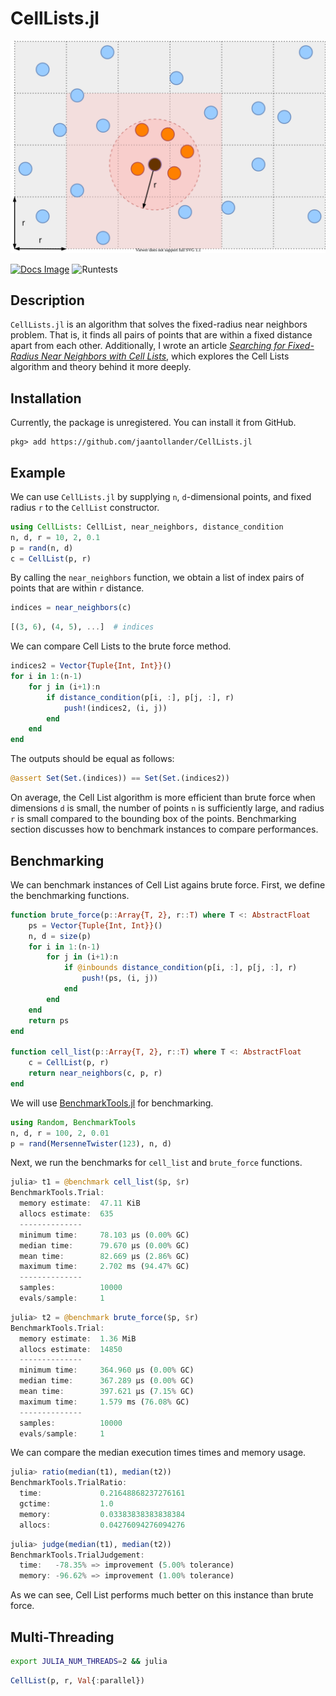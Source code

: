 # CellLists.jl
![](docs/src/images/cell_list.svg)

[![Docs Image](https://img.shields.io/badge/docs-latest-blue.svg)](https://jaantollander.github.io/CellLists.jl/dev/)
![Runtests](https://github.com/jaantollander/CellLists.jl/workflows/Runtests/badge.svg)


## Description
`CellLists.jl` is an algorithm that solves the fixed-radius near neighbors problem. That is, it finds all pairs of points that are within a fixed distance apart from each other. Additionally, I wrote an article [*Searching for Fixed-Radius Near Neighbors with Cell Lists*](https://jaantollander.com/post/searching-for-fixed-radius-near-neighbors-with-cell-lists-algorithm/), which explores the Cell Lists algorithm and theory behind it more deeply.


## Installation
Currently, the package is unregistered. You can install it from GitHub.

```
pkg> add https://github.com/jaantollander/CellLists.jl
```


## Example
We can use `CellLists.jl` by supplying `n`, `d`-dimensional points, and fixed radius `r` to the `CellList` constructor.

```julia
using CellLists: CellList, near_neighbors, distance_condition
n, d, r = 10, 2, 0.1
p = rand(n, d)
c = CellList(p, r)
```

By calling the `near_neighbors` function, we obtain a list of index pairs of points that are within `r` distance.

```julia
indices = near_neighbors(c)
```

```julia
[(3, 6), (4, 5), ...]  # indices
```

We can compare Cell Lists to the brute force method.

```julia
indices2 = Vector{Tuple{Int, Int}}()
for i in 1:(n-1)
    for j in (i+1):n
        if distance_condition(p[i, :], p[j, :], r)
            push!(indices2, (i, j))
        end
    end
end
```

The outputs should be equal as follows:

```julia
@assert Set(Set.(indices)) == Set(Set.(indices2))
```

On average, the Cell List algorithm is more efficient than brute force when dimensions `d` is small, the number of points `n` is sufficiently large, and radius `r` is small compared to the bounding box of the points. Benchmarking section discusses how to benchmark instances to compare performances.


## Benchmarking
We can benchmark instances of Cell List agains brute force. First, we define the benchmarking functions.

```julia
function brute_force(p::Array{T, 2}, r::T) where T <: AbstractFloat
    ps = Vector{Tuple{Int, Int}}()
    n, d = size(p)
    for i in 1:(n-1)
        for j in (i+1):n
            if @inbounds distance_condition(p[i, :], p[j, :], r)
                push!(ps, (i, j))
            end
        end
    end
    return ps
end

function cell_list(p::Array{T, 2}, r::T) where T <: AbstractFloat
    c = CellList(p, r)
    return near_neighbors(c, p, r)
end
```

We will use [BenchmarkTools.jl](https://github.com/JuliaCI/BenchmarkTools.jl) for benchmarking.

```julia
using Random, BenchmarkTools
n, d, r = 100, 2, 0.01
p = rand(MersenneTwister(123), n, d)
```

Next, we run the benchmarks for `cell_list` and `brute_force` functions.

```julia
julia> t1 = @benchmark cell_list($p, $r)
BenchmarkTools.Trial:
  memory estimate:  47.11 KiB
  allocs estimate:  635
  --------------
  minimum time:     78.103 μs (0.00% GC)
  median time:      79.670 μs (0.00% GC)
  mean time:        82.669 μs (2.86% GC)
  maximum time:     2.702 ms (94.47% GC)
  --------------
  samples:          10000
  evals/sample:     1
```

```julia
julia> t2 = @benchmark brute_force($p, $r)
BenchmarkTools.Trial:
  memory estimate:  1.36 MiB
  allocs estimate:  14850
  --------------
  minimum time:     364.960 μs (0.00% GC)
  median time:      367.289 μs (0.00% GC)
  mean time:        397.621 μs (7.15% GC)
  maximum time:     1.579 ms (76.08% GC)
  --------------
  samples:          10000
  evals/sample:     1
```

We can compare the median execution times times and memory usage.

```julia
julia> ratio(median(t1), median(t2))
BenchmarkTools.TrialRatio:
  time:             0.21648868237276161
  gctime:           1.0
  memory:           0.03383838383838384
  allocs:           0.04276094276094276
```

```julia
julia> judge(median(t1), median(t2))
BenchmarkTools.TrialJudgement:
  time:   -78.35% => improvement (5.00% tolerance)
  memory: -96.62% => improvement (1.00% tolerance)
```

As we can see, Cell List performs much better on this instance than brute force.


## Multi-Threading

```bash
export JULIA_NUM_THREADS=2 && julia
```

```julia
CellList(p, r, Val{:parallel})
```
